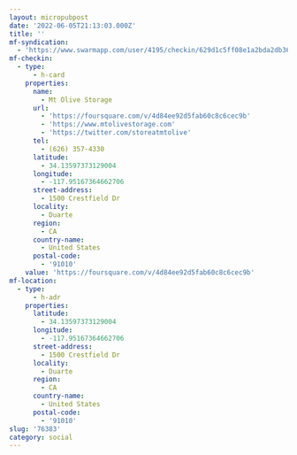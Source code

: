 ```yaml
---
layout: micropubpost
date: '2022-06-05T21:13:03.000Z'
title: ''
mf-syndication:
  - 'https://www.swarmapp.com/user/4195/checkin/629d1c5ff08e1a2bda2db36b'
mf-checkin:
  - type:
      - h-card
    properties:
      name:
        - Mt Olive Storage
      url:
        - 'https://foursquare.com/v/4d84ee92d5fab60c8c6cec9b'
        - 'https://www.mtolivestorage.com'
        - 'https://twitter.com/storeatmtolive'
      tel:
        - (626) 357-4330
      latitude:
        - 34.13597373129004
      longitude:
        - -117.95167364662706
      street-address:
        - 1500 Crestfield Dr
      locality:
        - Duarte
      region:
        - CA
      country-name:
        - United States
      postal-code:
        - '91010'
    value: 'https://foursquare.com/v/4d84ee92d5fab60c8c6cec9b'
mf-location:
  - type:
      - h-adr
    properties:
      latitude:
        - 34.13597373129004
      longitude:
        - -117.95167364662706
      street-address:
        - 1500 Crestfield Dr
      locality:
        - Duarte
      region:
        - CA
      country-name:
        - United States
      postal-code:
        - '91010'
slug: '76383'
category: social
---
```

